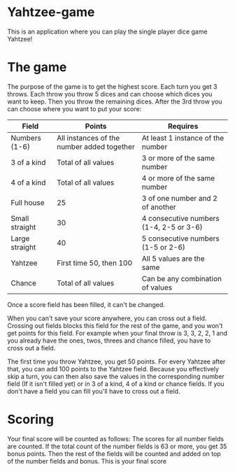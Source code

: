 # Yahtzee-game

This is an application where you can play the single player dice game Yahtzee!

# The game

The purpose of the game is to get the highest score. Each turn you get 3 throws. Each throw you throw 5 dices and can choose which dices you want to keep. Then you throw the remaining dices. After the 3rd throw you can choose where you want to put your score:

| Field | Points | Requires |
|---|---|---|
| Numbers (1-6) | All instances of the number added together | At least 1 instance of the number |
| 3 of a kind | Total of all values | 3 or more of the same number |
| 4 of a kind | Total of all values | 4 or more of the same number |
| Full house | 25 | 3 of one number and 2 of another |
| Small straight | 30 | 4 consecutive numbers (1-4, 2-5 or 3-6) |
| Large straight | 40 | 5 consecutive numbers (1-5 or 2-6) |
| Yahtzee | First time 50, then 100 | All 5 values are the same |
| Chance | Total of all values | Can be any combination of values |

Once a score field has been filled, it can't be changed.

When you can't save your score anywhere, you can cross out a field. Crossing out fields blocks this field for the rest of the game, and you won't get points for this field. For example when your final throw is 3, 3, 2, 2, 1 and you already have the ones, twos, threes and chance filled, you have to cross out a field.

The first time you throw Yahtzee, you get 50 points. For every Yahtzee after that, you can add 100 points to the Yahtzee field. Because you effectively skip a turn, you can then also save the values in the corresponding number field (If it isn't filled yet) or in 3 of a kind, 4 of a kind or chance fields. If you don't have a field you can fill you'll have to cross out a field.

# Scoring

Your final score will be counted as follows:
The scores for all number fields are counted. If the total count of the number fields is 63 or more, you get 35 bonus points. Then the rest of the fields will be counted and added on top of the number fields and bonus. This is your final score
